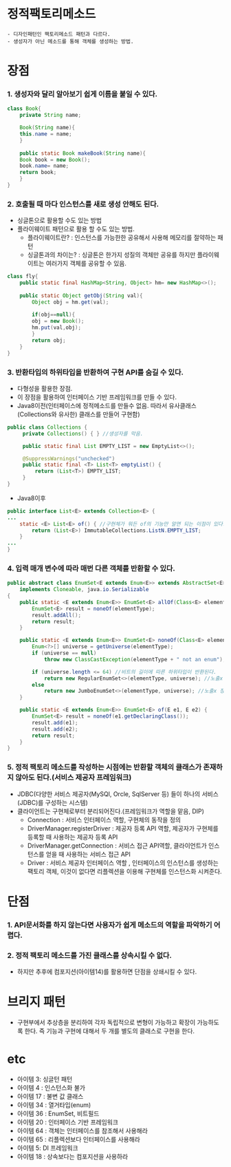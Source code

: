 
# 정적팩토리메소드
	- 디자인패턴인 팩토리메소드 패턴과 다르다.
	- 생성자가 아닌 메소드를 통해 객체를 생성하는 방법.

# 장점
### 1. 생성자와 달리 알아보기 쉽게 이름을 붙일 수 있다.

```java
class Book{
	private String name;

	Book(String name){
	this.name = name;
	}
	
	public static Book makeBook(String name){
	Book book = new Book();
	book.name= name;
	return book;
	}
}
```
### 2. 호출될 때 마다 인스턴스를 새로 생성 안해도 된다.
- 싱글톤으로 활용할 수도 있는 방법
- 플라이웨이트 패턴으로 활용 할 수도 있는 방법.
	- 플라이웨이트란? : 인스턴스를 가능한한 공유해서 사용해 메모리를 절약하는 패턴
	- 싱글톤과의 차이는? : 싱글톤은 한가지 성질의 객체만 공유를 하지만 플라이웨이트는 여러가지 객체를 공유할 수 있음.
```java
class fly{
	public static final HashMap<String, Object> hm= new HashMap<>();
	
	public static Object getObj(String val){
		Object obj = hm.get(val);
		
		if(obj==null){
		obj = new Book();
		hm.put(val,obj);
		}
		return obj;
	}
}
```
### 3. 반환타입의 하위타입을 반환하여 구현 API를 숨길 수 있다.
- 다형성을 활용한 장점.
- 이 장점을 활용하여 인터페이스 기반 프레임워크를 만들 수 있다.
- Java8이전(인터페이스에 정적메소드를 만들수 없음. 따라서 유사클래스(Collections와 유사한) 클래스를 만들어 구현함)
	
```java
public class Collections {
     private Collections() { } //생성자를 막음.

     public static final List EMPTY_LIST = new EmptyList<>();

     @SuppressWarnings("unchecked")
     public static final <T> List<T> emptyList() {
         return (List<T>) EMPTY_LIST;
     }
}
```

- Java8이후

```java
public interface List<E> extends Collection<E> {
...
    static <E> List<E> of() { //구현체가 뭐든 of의 기능만 알면 되는 이점이 있다.
        return (List<E>) ImmutableCollections.ListN.EMPTY_LIST;
    }
...
}
```

### 4. 입력 매개 변수에 따라 매번 다른 객체를 반환할 수 있다.
```java
public abstract class EnumSet<E extends Enum<E>> extends AbstractSet<E>
    implements Cloneable, java.io.Serializable
{
    public static <E extends Enum<E>> EnumSet<E> allOf(Class<E> elementType) {
        EnumSet<E> result = noneOf(elementType);
        result.addAll();
        return result;
    }

    public static <E extends Enum<E>> EnumSet<E> noneOf(Class<E> elementType) {
        Enum<?>[] universe = getUniverse(elementType);
        if (universe == null)
            throw new ClassCastException(elementType + " not an enum");

        if (universe.length <= 64) //비트의 길이에 따른 하위타입이 반환된다.
            return new RegularEnumSet<>(elementType, universe); //노출x 장점3
        else
            return new JumboEnumSet<>(elementType, universe); //노출x 장점3
    }

    public static <E extends Enum<E>> EnumSet<E> of(E e1, E e2) {
        EnumSet<E> result = noneOf(e1.getDeclaringClass());
        result.add(e1);
        result.add(e2);
        return result;
    }
}
```
### 5. 정적 팩토리 메소드를 작성하는 시점에는 반환할 객체의 클래스가 존재하지 않아도 된다.(서비스 제공자 프레임워크)
- JDBC(다양한 서비스 제공자(MySQl, Orcle, SqlServer 등) 들이 하나의 서비스(JDBC)를 구성하는 시스템)
- 클라이언트는 구현체로부터 분리되어진다.(프레임워크가 역할을 맡음, DIP)
	 - Connection : 서비스 인터페이스 역할, 구현체의 동작을 정의
	 - DriverManager.registerDriver : 제공자 등록 API 역할, 제공자가 구현체를 등록할 때 사용하는 제공자 등록 API
	 - DriverManager.getConnection : 서비스 접근 API역할, 클라이언트가 인스턴스를 얻을 때 사용하는 서비스 접근 API
	 - Driver : 서비스 제공자 인터페이스 역할 , 인터페이스의 인스턴스를 생성하는 팩토리 객체, 이것이 없다면 리플렉션을 이용해 구현체를 인스턴스화 시켜준다.
# 단점
### 1. API문서화를 하지 않는다면 사용자가 쉽게 메소드의 역할을 파악하기 어렵다.
### 2. 정적 팩토리 메소드를 가진 클래스를 상속시킬 수 없다.
- 하지만 추후에 컴포지션(아이템14)를 활용하면 단점을 상쇄시킬 수 있다.


# 브리지 패턴
- 구현부에서 추상층을 분리하여 각자 독립적으로 변형이 가능하고 확장이 가능하도록 한다. 즉 기능과 구현에 대해서 두 개를 별도의 클래스로 구현을 한다.

# etc
- 아이템 3: 싱글턴 패턴
- 아이템 4 : 인스턴스화 불가
- 아이템 17 : 불변 값 클래스
- 아이템 34 : 열거타입(enum)
- 아이템 36 : EnumSet, 비트필드
- 아이템 20 : 인터페이스 기반 프레임워크
- 아이템 64 : 객체는 인터페이스를 참조해서 사용해라
- 아이템 65 : 리플렉션보다 인터페이스를 사용해라
- 아이템 5: DI 프레임워크
- 아이템 18 : 상속보다는 컴포지션을 사용하라
